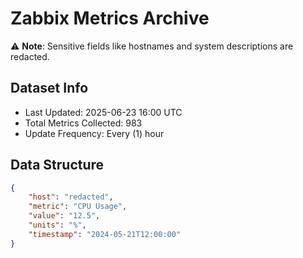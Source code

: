 # Zabbix Metrics Archive

⚠️ **Note**: Sensitive fields like hostnames and system descriptions are redacted.

## Dataset Info
- Last Updated: 2025-06-23 16:00 UTC
- Total Metrics Collected: 983
- Update Frequency: Every (1) hour

## Data Structure
```json
{
    "host": "redacted",
    "metric": "CPU Usage",
    "value": "12.5",
    "units": "%",
    "timestamp": "2024-05-21T12:00:00"
}
```
